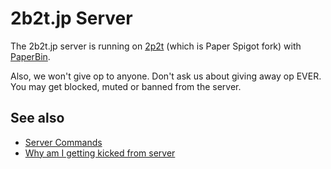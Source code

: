 # 2b2t.jp Server

The 2b2t.jp server is running on [2p2t](https://github.com/2b2tjp/2p2t) (which is Paper Spigot fork) with [PaperBin](https://github.com/x4e/PaperBin).

Also, we won't give op to anyone. Don't ask us about giving away op EVER. You may get blocked, muted or banned from the server.

## See also
- [Server Commands](/server/commands)
- [Why am I getting kicked from server](/server/why_am_i_getting_kicked_from_server)